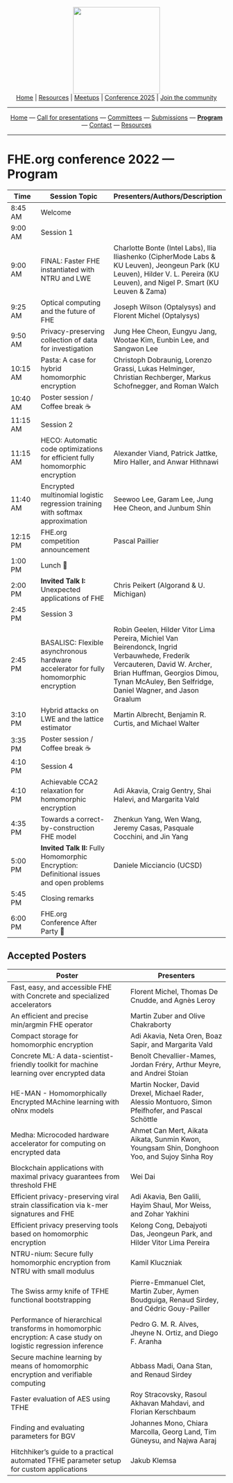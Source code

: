 <!-- Main header navigation -->
<p align="center">
  <img width="200" src="https://user-images.githubusercontent.com/5758427/180978488-db825482-5a58-4c7c-9589-c494a6f0be04.png"><br/>
  <a href="https://fhe-org.github.io">Home</a> | <a href="https://fhe-org.github.io/resources">Resources</a> | <a href="https://fhe-org.github.io/meetups/">Meetups</a> | <a href="https://fhe-org.github.io/conferences/conference-2025/">Conference 2025</a> | <a href="https://fhe-org.github.io/community">Join the community</a>
</p>
<hr/>
<!-- /Main header navigation -->


<!-- header conference 2022 links -->
<p align="center">
  <a href="https://fhe-org.github.io/conferences/conference-2022/home">Home</a>
  —
  <a href="https://fhe-org.github.io/conferences/conference-2022/call-for-presentations">Call for presentations</a>
  —
  <a href="https://fhe-org.github.io/conferences/conference-2022/committees">Committees</a>
  —
  <a href="https://easychair.org/conferences/?conf=fheorg2022" target="_blank">Submissions</a>
  —
  <a href="https://fhe-org.github.io/conferences/conference-2022/program"><b>Program</b></a>
  —
  <a href="https://fhe-org.github.io/conferences/conference-2022/contact">Contact</a>
  —
  <a href="https://fhe-org.github.io/conferences/conference-2022/resources">Resources</a>
</p>
<hr/>

<!-- /header conference 2022 links -->

# FHE.org conference 2022 — Program

<table>

  <thead>
        <tr>
            <th data-sortas="case-insensitive">Time</th>
            <th data-sortas="case-insensitive">Session Topic</th>
            <th data-sortas="case-insensitive">Presenters/Authors/Description</th>
        </tr>
    </thead>

<tr>
    <td width=100px>8:45 AM</td>
    <td width=400px>Welcome</td>
    <td></td>
</tr>

<tr>
    <td width=100px>9:00 AM</td>
    <td width=400px>Session 1</td>
    <td></td>
</tr>

<tr>
    <td width=100px>9:00 AM</td>
    <td width=400px>FINAL: Faster FHE instantiated with NTRU and LWE</td>
    <td>Charlotte Bonte (Intel Labs), Ilia Iliashenko (CipherMode Labs & KU Leuven), Jeongeun Park (KU Leuven), Hilder V. L. Pereira (KU Leuven), and Nigel P. Smart (KU Leuven & Zama)</td>
</tr>

<tr>
    <td width=100px>9:25 AM</td>
    <td width=400px>Optical computing and the future of FHE</td>
    <td>Joseph Wilson (Optalysys) and Florent Michel (Optalysys)</td>
</tr>

<tr>
    <td width=100px>9:50 AM</td>
    <td width=400px>Privacy-preserving collection of data for investigation</td>
    <td>Jung Hee Cheon, Eungyu Jang, Wootae Kim, Eunbin Lee, and Sangwon Lee</td>
</tr>

<tr>
    <td width=100px>10:15 AM</td>
    <td width=400px>Pasta: A case for hybrid homomorphic encryption</td>
    <td>Christoph Dobraunig, Lorenzo Grassi, Lukas Helminger, Christian Rechberger, Markus Schofnegger, and Roman Walch</td>
</tr>

<tr>
    <td width=100px>10:40 AM</td>
    <td width=400px>Poster session / Coffee break ☕️</td>
    <td></td>
</tr>

<tr>
    <td width=100px>11:15 AM</td>
    <td width=400px>Session 2</td>
    <td></td>
</tr>

<tr>
    <td width=100px>11:15 AM</td>
    <td width=400px>HECO: Automatic code optimizations for efficient fully homomorphic encryption</td>
    <td>Alexander Viand, Patrick Jattke, Miro Haller, and Anwar Hithnawi</td>
</tr>

<tr>
    <td width=100px>11:40 AM</td>
    <td width=400px>Encrypted multinomial logistic regression training with softmax approximation</td>
    <td>Seewoo Lee, Garam Lee, Jung Hee Cheon, and Junbum Shin</td>
</tr>

<tr>
    <td width=100px>12:15 PM</td>
    <td width=400px>FHE.org competition announcement</td>
    <td>Pascal Paillier</td>
</tr>

<tr>
    <td width=100px>1:00 PM</td>
    <td width=400px>Lunch 🍴</td>
    <td></td>
</tr>

<tr>
    <td width=100px>2:00 PM</td>
    <td width=400px><b>Invited Talk I:</b> Unexpected applications of FHE</td>
    <td>Chris Peikert (Algorand & U. Michigan)</td>
</tr>

<tr>
    <td width=100px>2:45 PM</td>
    <td width=400px>Session 3</td>
    <td></td>
</tr>

<tr>
    <td width=100px>2:45 PM</td>
    <td width=400px>BASALISC: Flexible asynchronous hardware accelerator for fully homomorphic encryption</td>
    <td>Robin Geelen, Hilder Vitor Lima Pereira, Michiel Van Beirendonck, Ingrid Verbauwhede, Frederik Vercauteren, David W. Archer, Brian Huffman, Georgios Dimou, Tynan McAuley, Ben Selfridge, Daniel Wagner, and Jason Graalum</td>
</tr>

<tr>
    <td width=100px>3:10 PM</td>
    <td width=400px>Hybrid attacks on LWE and the lattice estimator</td>
    <td>Martin Albrecht, Benjamin R. Curtis, and Michael Walter</td>
</tr>

<tr>
    <td width=100px>3:35 PM</td>
    <td width=400px>Poster session / Coffee break ☕️</td>
    <td></td>
</tr>

<tr>
    <td width=100px>4:10 PM</td>
    <td width=400px>Session 4</td>
    <td></td>
</tr>

<tr>
    <td width=100px>4:10 PM</td>
    <td width=400px>Achievable CCA2 relaxation for homomorphic encryption</td>
    <td>Adi Akavia, Craig Gentry, Shai Halevi, and Margarita Vald</td>
</tr>

<tr>
    <td width=100px>4:35 PM</td>
    <td width=400px>Towards a correct-by-construction FHE model</td>
    <td>Zhenkun Yang, Wen Wang, Jeremy Casas, Pasquale Cocchini, and Jin Yang</td>
</tr>

<tr>
    <td width=100px>5:00 PM</td>
    <td width=400px><b>Invited Talk II:</b> Fully Homomorphic Encryption: Definitional issues and open problems</td>
    <td>Daniele Micciancio (UCSD)</td>
</tr>

<tr>
    <td width=100px>5:45 PM</td>
    <td width=400px>Closing remarks</td>
    <td></td>
</tr>

<tr>
    <td width=100px>6:00 PM</td>
    <td width=400px>FHE.org Conference After Party 🍻</td>
    <td></td>
</tr>

</table>


## **Accepted Posters**

<table>
    <thead>
        <tr>
            <th data-sortas="case-insensitive">Poster</th>
            <th data-sortas="case-insensitive">Presenters</th>
        </tr>
    </thead>  

<tr>
    <td>Fast, easy, and accessible FHE with Concrete and specialized accelerators</td>
    <td>Florent Michel, Thomas De Cnudde, and Agnès Leroy</td>
</tr>

<tr>
    <td>An efficient and precise min/argmin FHE operator</td>
    <td>Martin Zuber and Olive Chakraborty</td>
</tr>

<tr>
    <td>Compact storage for homomorphic encryption</td>
    <td>Adi Akavia, Neta Oren, Boaz Sapir, and Margarita Vald</td>
</tr>

<tr>
    <td>Concrete ML: A data-scientist-friendly toolkit for machine learning over encrypted data</td>
    <td>Benoît Chevallier-Mames, Jordan Fréry, Arthur Meyre, and Andrei Stoian</td>
</tr>

<tr>
    <td>HE-MAN - Homomorphically Encrypted MAchine learning with oNnx models</td>
    <td>Martin Nocker, David Drexel, Michael Rader, Alessio Montuoro, Simon Pfeifhofer, and Pascal Schöttle</td>
</tr>

<tr>
    <td>Medha: Microcoded hardware accelerator for computing on encrypted data</td>
    <td>Ahmet Can Mert, Aikata Aikata, Sunmin Kwon, Youngsam Shin, Donghoon Yoo, and Sujoy Sinha Roy</td>
</tr>

<tr>
    <td>Blockchain applications with maximal privacy guarantees from threshold FHE</td>
    <td>Wei Dai</td>
</tr>

<tr>
    <td>Efficient privacy-preserving viral strain classification via k-mer signatures and FHE</td>
    <td>Adi Akavia, Ben Galili, Hayim Shaul, Mor Weiss, and Zohar Yakhini</td>
</tr>

<tr>
    <td>Efficient privacy preserving tools based on homomorphic encryption</td>
    <td>Kelong Cong, Debajyoti Das, Jeongeun Park, and Hilder Vitor Lima Pereira</td>
</tr>

<tr>
    <td>NTRU-nium: Secure fully homomorphic encryption from NTRU with small modulus</td>
    <td>Kamil Kluczniak</td>
</tr>

<tr>
    <td>The Swiss army knife of TFHE functional bootstrapping</td>
    <td>Pierre-Emmanuel Clet, Martin Zuber, Aymen Boudguiga, Renaud Sirdey, and Cédric Gouy-Pailler</td>
</tr>

<tr>
    <td>Performance of hierarchical transforms in homomorphic encryption: A case study on logistic regression inference</td>
    <td>Pedro G. M. R. Alves, Jheyne N. Ortiz, and Diego F. Aranha</td>
</tr>

<tr>
    <td>Secure machine learning by means of homomorphic encryption and verifiable computing</td>
    <td>Abbass Madi, Oana Stan, and Renaud Sirdey</td>
</tr>

<tr>
    <td>Faster evaluation of AES using TFHE</td>
    <td>Roy Stracovsky, Rasoul Akhavan Mahdavi, and Florian Kerschbaum</td>
</tr>

<tr>
    <td>Finding and evaluating parameters for BGV</td>
    <td>Johannes Mono, Chiara Marcolla, Georg Land, Tim Güneysu, and Najwa Aaraj</td>
</tr>

<tr>
    <td>Hitchhiker’s guide to a practical automated TFHE parameter setup for custom applications</td>
    <td>Jakub Klemsa</td>
</tr>

</table>

